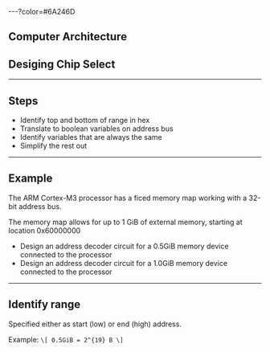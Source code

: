 ---?color=#6A246D

## Computer Architecture
## Desiging Chip Select

---

## Steps

* Identify top and bottom of range in hex
* Translate to boolean variables on address bus
* Identify variables that are always the same
* Simplify the rest out

---

## Example

The ARM Cortex-M3 processor has a ficed memory map working with a 32-bit address bus. 

The memory map allows for up to 1 GiB of external memory, starting at location 0x60000000

* Design an address decoder circuit for a 0.5GiB memory device connected to the processor
* Design an address decoder circuit for a 1.0GiB memory device connected to the processor


---

## Identify range

Specified either as start (low) or end (high) address.

Example: 
`\[
0.5GiB = 2^{19} B
\]`


